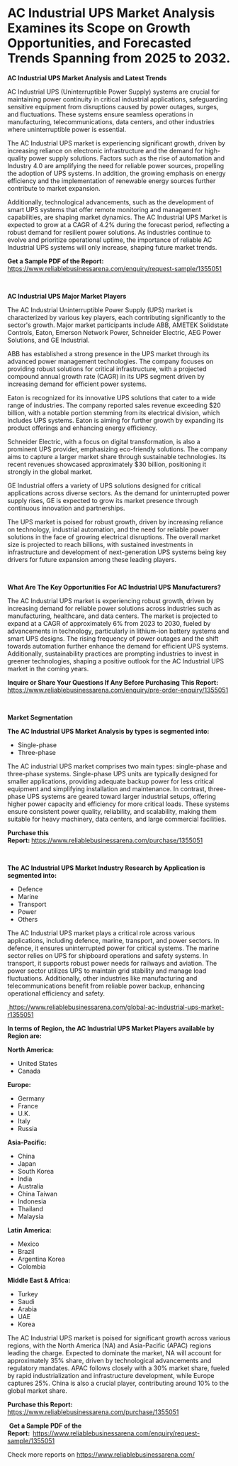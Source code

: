 <p><h1>AC Industrial UPS Market Analysis Examines its Scope on Growth Opportunities, and Forecasted Trends Spanning from 2025 to 2032.</h1></p><p><strong>AC Industrial UPS Market Analysis and Latest Trends</strong></p>
<p><p>AC Industrial UPS (Uninterruptible Power Supply) systems are crucial for maintaining power continuity in critical industrial applications, safeguarding sensitive equipment from disruptions caused by power outages, surges, and fluctuations. These systems ensure seamless operations in manufacturing, telecommunications, data centers, and other industries where uninterruptible power is essential.</p><p>The AC Industrial UPS market is experiencing significant growth, driven by increasing reliance on electronic infrastructure and the demand for high-quality power supply solutions. Factors such as the rise of automation and Industry 4.0 are amplifying the need for reliable power sources, propelling the adoption of UPS systems. In addition, the growing emphasis on energy efficiency and the implementation of renewable energy sources further contribute to market expansion.</p><p>Additionally, technological advancements, such as the development of smart UPS systems that offer remote monitoring and management capabilities, are shaping market dynamics. The AC Industrial UPS Market is expected to grow at a CAGR of 4.2% during the forecast period, reflecting a robust demand for resilient power solutions. As industries continue to evolve and prioritize operational uptime, the importance of reliable AC Industrial UPS systems will only increase, shaping future market trends.</p></p>
<p><strong>Get a Sample PDF of the Report:&nbsp;</strong> <a href="https://www.reliablebusinessarena.com/enquiry/request-sample/1355051?utm_campaign=3443&utm_medium=2&utm_source=Github&utm_content=ia&utm_term=07042025&utm_id=ac-industrial-ups">https://www.reliablebusinessarena.com/enquiry/request-sample/1355051</a></p>
<p>&nbsp;</p>
<p><strong>AC Industrial UPS Major Market Players</strong></p>
<p><p>The AC Industrial Uninterruptible Power Supply (UPS) market is characterized by various key players, each contributing significantly to the sector's growth. Major market participants include ABB, AMETEK Solidstate Controls, Eaton, Emerson Network Power, Schneider Electric, AEG Power Solutions, and GE Industrial.</p><p>ABB has established a strong presence in the UPS market through its advanced power management technologies. The company focuses on providing robust solutions for critical infrastructure, with a projected compound annual growth rate (CAGR) in its UPS segment driven by increasing demand for efficient power systems.</p><p>Eaton is recognized for its innovative UPS solutions that cater to a wide range of industries. The company reported sales revenue exceeding $20 billion, with a notable portion stemming from its electrical division, which includes UPS systems. Eaton is aiming for further growth by expanding its product offerings and enhancing energy efficiency.</p><p>Schneider Electric, with a focus on digital transformation, is also a prominent UPS provider, emphasizing eco-friendly solutions. The company aims to capture a larger market share through sustainable technologies. Its recent revenues showcased approximately $30 billion, positioning it strongly in the global market.</p><p>GE Industrial offers a variety of UPS solutions designed for critical applications across diverse sectors. As the demand for uninterrupted power supply rises, GE is expected to grow its market presence through continuous innovation and partnerships.</p><p>The UPS market is poised for robust growth, driven by increasing reliance on technology, industrial automation, and the need for reliable power solutions in the face of growing electrical disruptions. The overall market size is projected to reach billions, with sustained investments in infrastructure and development of next-generation UPS systems being key drivers for future expansion among these leading players.</p></p>
<p>&nbsp;</p>
<p><strong>What Are The Key Opportunities For AC Industrial UPS Manufacturers?</strong></p>
<p><p>The AC Industrial UPS market is experiencing robust growth, driven by increasing demand for reliable power solutions across industries such as manufacturing, healthcare, and data centers. The market is projected to expand at a CAGR of approximately 6% from 2023 to 2030, fueled by advancements in technology, particularly in lithium-ion battery systems and smart UPS designs. The rising frequency of power outages and the shift towards automation further enhance the demand for efficient UPS systems. Additionally, sustainability practices are prompting industries to invest in greener technologies, shaping a positive outlook for the AC Industrial UPS market in the coming years.</p></p>
<p><strong>Inquire or Share Your Questions If Any Before Purchasing This Report:</strong> <a href="https://www.reliablebusinessarena.com/enquiry/pre-order-enquiry/1355051?utm_campaign=3443&utm_medium=2&utm_source=Github&utm_content=ia&utm_term=07042025&utm_id=ac-industrial-ups">https://www.reliablebusinessarena.com/enquiry/pre-order-enquiry/1355051</a></p>
<p>&nbsp;</p>
<p><strong>Market Segmentation</strong></p>
<p><strong>The AC Industrial UPS Market Analysis by types is segmented into:</strong></p>
<p><ul><li>Single-phase</li><li>Three-phase</li></ul></p>
<p><p>The AC industrial UPS market comprises two main types: single-phase and three-phase systems. Single-phase UPS units are typically designed for smaller applications, providing adequate backup power for less critical equipment and simplifying installation and maintenance. In contrast, three-phase UPS systems are geared toward larger industrial setups, offering higher power capacity and efficiency for more critical loads. These systems ensure consistent power quality, reliability, and scalability, making them suitable for heavy machinery, data centers, and large commercial facilities.</p></p>
<p><strong>Purchase this Report:&nbsp;</strong><a href="https://www.reliablebusinessarena.com/purchase/1355051?utm_campaign=3443&utm_medium=2&utm_source=Github&utm_content=ia&utm_term=07042025&utm_id=ac-industrial-ups">https://www.reliablebusinessarena.com/purchase/1355051</a></p>
<p>&nbsp;</p>
<p><strong>The AC Industrial UPS Market Industry Research by Application is segmented into:</strong></p>
<p><ul><li>Defence</li><li>Marine</li><li>Transport</li><li>Power</li><li>Others</li></ul></p>
<p><p>The AC Industrial UPS market plays a critical role across various applications, including defence, marine, transport, and power sectors. In defence, it ensures uninterrupted power for critical systems. The marine sector relies on UPS for shipboard operations and safety systems. In transport, it supports robust power needs for railways and aviation. The power sector utilizes UPS to maintain grid stability and manage load fluctuations. Additionally, other industries like manufacturing and telecommunications benefit from reliable power backup, enhancing operational efficiency and safety.</p></p>
<p><a href="https://www.reliablebusinessarena.com/global-ac-industrial-ups-market-r1355051?utm_campaign=3443&utm_medium=2&utm_source=Github&utm_content=ia&utm_term=07042025&utm_id=ac-industrial-ups">&nbsp;https://www.reliablebusinessarena.com/global-ac-industrial-ups-market-r1355051</a></p>
<p><strong>In terms of Region, the AC Industrial UPS Market Players available by Region are:</strong></p>
<p>
    <p> <strong> North America: </strong>
        <ul>
            <li>United States</li>
            <li>Canada</li>
        </ul>
        </p> 
    <p> <strong> Europe: </strong>
        <ul>
            <li>Germany</li>
            <li>France</li>
            <li>U.K.</li>
            <li>Italy</li>
            <li>Russia</li>
        </ul>
        </p> 
    <p> <strong> Asia-Pacific: </strong>
        <ul>
            <li>China</li>
            <li>Japan</li>
            <li>South Korea</li>
            <li>India</li>
            <li>Australia</li>
            <li>China Taiwan</li>
            <li>Indonesia</li>
            <li>Thailand</li>
            <li>Malaysia</li>
        </ul>
        </p> 
    <p> <strong> Latin America: </strong>
        <ul>
            <li>Mexico</li>
            <li>Brazil</li>
            <li>Argentina Korea</li>
            <li>Colombia</li>
        </ul>
        </p> 
    <p> <strong> Middle East & Africa: </strong>
        <ul>
            <li>Turkey</li>
            <li>Saudi</li>
            <li>Arabia</li>
            <li>UAE</li>
            <li>Korea</li>
        </ul>
    </p>
    </p>
<p><p>The AC Industrial UPS market is poised for significant growth across various regions, with the North America (NA) and Asia-Pacific (APAC) regions leading the charge. Expected to dominate the market, NA will account for approximately 35% share, driven by technological advancements and regulatory mandates. APAC follows closely with a 30% market share, fueled by rapid industrialization and infrastructure development, while Europe captures 25%. China is also a crucial player, contributing around 10% to the global market share.</p></p>
<p><strong>Purchase this Report: </strong><a href="https://www.reliablebusinessarena.com/purchase/1355051?utm_campaign=3443&utm_medium=2&utm_source=Github&utm_content=ia&utm_term=07042025&utm_id=ac-industrial-ups">https://www.reliablebusinessarena.com/purchase/1355051</a></p>
<p>&nbsp;<strong>Get a Sample PDF of the Report:&nbsp;&nbsp;</strong><a href="https://www.reliablebusinessarena.com/enquiry/request-sample/1355051?utm_campaign=3443&utm_medium=2&utm_source=Github&utm_content=ia&utm_term=07042025&utm_id=ac-industrial-ups">https://www.reliablebusinessarena.com/enquiry/request-sample/1355051</a></p>
<p><strong></strong></p>
<p>Check more reports on <a href="https://www.reliablebusinessarena.com/?utm_campaign=3443&utm_medium=2&utm_source=Github&utm_content=ia&utm_term=07042025&utm_id=ac-industrial-ups">https://www.reliablebusinessarena.com/</a></p>